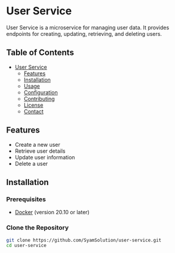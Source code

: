 # User Service

User Service is a microservice for managing user data. It provides endpoints for creating, updating, retrieving, and deleting users.

## Table of Contents

- [User Service](#user-service)
  - [Features](#features)
  - [Installation](#installation)
  - [Usage](#usage)
  - [Configuration](#configuration)
  - [Contributing](#contributing)
  - [License](#license)
  - [Contact](#contact)

## Features

- Create a new user
- Retrieve user details
- Update user information
- Delete a user

## Installation

### Prerequisites

- [Docker](https://www.docker.com/get-started) (version 20.10 or later)

### Clone the Repository

```sh
git clone https://github.com/SyamSolution/user-service.git
cd user-service


```
